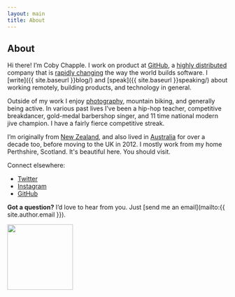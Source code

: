 ```yaml
---
layout: main
title: About
---
```


## About

Hi there! I’m Coby Chapple. I work on product at [GitHub](https://github.com), a [highly distributed](https://github.com/about/team) company that is [rapidly changing](https://github.com/about/press) the way the world builds software. I [write]({{ site.baseurl }}blog/) and [speak]({{ site.baseurl }}speaking/) about working remotely, building products, and technology in general.

Outside of my work I enjoy [photography](https://instagram.com/cobyism), mountain biking, and generally being active. In various past lives I’ve been a hip-hop teacher, competitive breakdancer, gold-medal barbershop singer, and 11 time national modern jive champion. I have a fairly fierce competitive streak.

I’m originally from [New Zealand](http://cl.ly/ac0r), and also lived in [Australia](http://cl.ly/abvL) for over a decade too, before moving to the UK in 2012. I mostly work from my home Perthshire, Scotland. It's beautiful here. You should visit.

Connect elsewhere:

- [Twitter](https://twitter.com/cobyism)
- [Instagram](https://instagram.com/cobyism)
- [GitHub](https://github.com/cobyism)

**Got a question?** I’d love to hear from you. Just [send me an email](mailto:{{ site.author.email }}).

<img src="{{ site.baseurl }}public/cobyism-fakesig.png" width="150px" />
